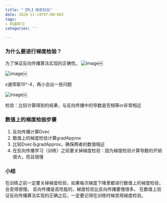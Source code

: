 ```yaml
---
title: "【ML】梯度检验"
date: 2020-11-14T07:00:00Z
tags:
- 机器学习
categories: ''

---
```

### 为什么要进行梯度检验？

为了保证反向传播算法实现的正确性。
![image](https://cdn.sparkling.land/christy/images/105A04B2-83E3-4F4B-8F43-6F7F9A5FED1F.jpg)￼

![image](https://cdn.sparkling.land/christy/images/A6D83E40-90AD-485C-A694-36BC3A446B5E.jpg)￼

ε通常取10^-4，再小会出一些问题

![image](https://cdn.sparkling.land/christy/images/7D35FA77-911B-42A1-ADFD-CDC65B264363.jpg)￼

检验：比较计算得到的结果，与反向传播中的导数是否相等or非常相近

### 数值上的梯度检验步骤

1. 反向传播计算Dvec
2. 数值上的梯度检验计算gradApprox
3. 比较Dvec与gradApprox，确保两者的数值相近
4. 在反向传播学习（训练）之前要关掉梯度检验：因为梯度检验计算导数的开销很大，而且很慢

### 小结

在训练之前一定要关掉梯度检验，如果每次梯度下降里都进行数值上的梯度检验，会变得很慢。
反向传播是高性能的，梯度检验比反向传播要慢很多。
在数值上验证反向传播算法实现的正确之后，一定要记得在训练时候禁用梯度检验。